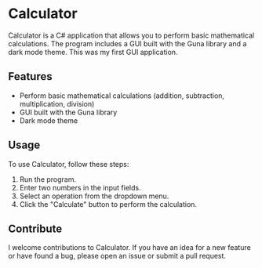 # Calculator

Calculator is a C# application that allows you to perform basic mathematical calculations. The program includes a GUI built with the Guna library and a dark mode theme. This was my first GUI application.

## Features

- Perform basic mathematical calculations (addition, subtraction, multiplication, division)
- GUI built with the Guna library
- Dark mode theme

## Usage

To use Calculator, follow these steps:

1. Run the program.
2. Enter two numbers in the input fields.
3. Select an operation from the dropdown menu.
4. Click the "Calculate" button to perform the calculation.

## Contribute

I welcome contributions to Calculator. If you have an idea for a new feature or have found a bug, please open an issue or submit a pull request.

